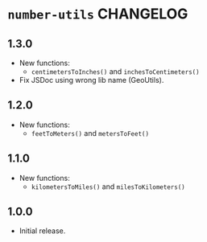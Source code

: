 # `number-utils` CHANGELOG

## 1.3.0

- New functions:
  - `centimetersToInches()` and `inchesToCentimeters()`
- Fix JSDoc using wrong lib name (GeoUtils).

## 1.2.0

- New functions:
  - `feetToMeters()` and `metersToFeet()`

## 1.1.0

- New functions:
  - `kilometersToMiles()` and `milesToKilometers()`

## 1.0.0

- Initial release.
